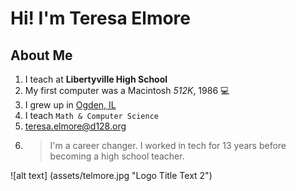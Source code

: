 # Hi! I'm Teresa Elmore

## About Me
1. I teach at **Libertyville High School**
1. My first computer was a Macintosh *512K*, 1986 💻
1. I grew up in [Ogden, IL](https://en.wikipedia.org/wiki/Ogden,_Illinois)
1. I teach `Math & Computer Science` 
1. <ins>teresa.elmore@d128.org</ins>
1. > I'm a career changer. I worked in tech for 13 years before becoming a high school teacher.

![alt text] (assets/telmore.jpg "Logo Title Text 2")